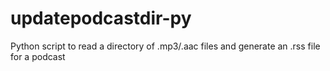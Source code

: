 updatepodcastdir-py
===================

Python script to read a directory of .mp3/.aac files and generate an .rss file for a podcast